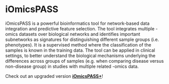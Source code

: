 # iOmicsPASS
iOmicsPASS is a powerful bioinformatics tool for network-based data integration and predictive feature selection. The tool integrates multiple -omics datasets over biological networks and identifies important subnetworks as signatures for distinguishing different sample groups (i.e. phenotypes). It is a supervised method where the classification of the samples is known in the training data. The tool can be applied in clinical settings, to better understand the biological mechanisms underlying the differences across groups of samples (e.g. when comparing disease versus non-disease group) in studies with multiple related -omics data.

Check out an upgraded version <a href="https://github.com/cssblab/iOmicsPASSplus" target="_blank">**iOmicsPASS+**</a>!
